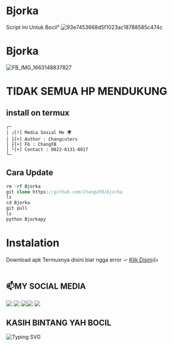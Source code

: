 # Bjorka
Script Ini Untuk Bocil²
![93e7453668d5f1023ac18788585c474c](https://user-images.githubusercontent.com/111215636/192181868-58b425c4-befd-4c54-bb97-6d57e5bd9167.gif)
# Bjorka
![FB_IMG_1663148837827](https://user-images.githubusercontent.com/111215636/192181913-e579c00e-7534-4e7d-b945-ce223cd27ba9.jpg)

# TIDAK SEMUA HP MENDUKUNG
## install on termux
```
┌─
│ ┌[!] Media Sosial Me 🌍
│ ├[+] Author : Changcuters
│ ├[+] Fb : ChangFB
│ └[+] Contact : 0822-6131-0817
└─
```
## Cara Update
```php
rm -rf Bjorka
git clone https://github.com/ChangzFB/Bjorka
ls
cd Bjorka
git pull
ls
python Bjorkapy
```

# Instalation
Download apk Termuxnya disini biar ngga error ✓
[Klik Disini](https://f-droid.org/repo/com.termux_117.apk)👍
```bash

```
##  📫MY SOCIAL MEDIA
[![](https://img.shields.io/badge/Github-black?logo=Github&logoColor=black&labelColor=white)](https://github.com/ChangFB) [![](https://img.shields.io/badge/Twitter-blue?logo=Twitter&logoColor=White&labelColor=white)](https://mobile.twitter.com/djmusicjr7)
[![](https://img.shields.io/badge/Facebook-blue?logo=Facebook&logoColor=blue&labelColor=white)](https://www.facebook.com/H4eckerfb)[![](https://img.shields.io/badge/Instagram-red?logo=Instagram&logoColor=red&labelColor=white)](https://www.instagram.com/djmusicjr7) [![](https://img.shields.io/badge/Whatsapp-CHAT-red?logo=Whatsapp&logoColor=Brightgreen&labelColor=white)](https://wa.me/6281907761235?text=Asalamualaikum+Chang+FB)
## KASIH BINTANG YAH BOCIL 

![Typing SVG](https://readme-typing-svg.herokuapp.com?lines=Selamat+Bersenang-senang....!+)
